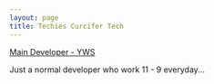 ```yaml
---
layout: page
title: Techies Curcifer Tech
---
```


[Main Developer - YWS][developer-site]

Just a normal developer who work 11 - 9 everyday...

[developer-site]: https://yoseph.ws